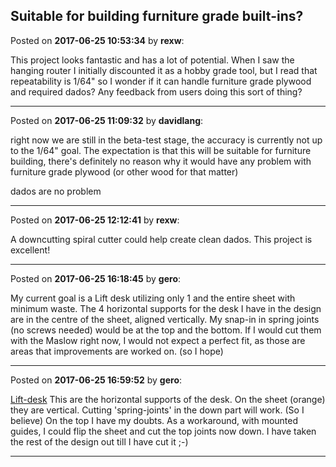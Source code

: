 ## Suitable for building furniture grade built-ins?
Posted on **2017-06-25 10:53:34** by **rexw**:

This project looks fantastic and has a lot of potential. When I saw the hanging router I initially discounted it as a hobby grade tool, but I read that repeatability is 1/64" so I wonder if it can handle furniture grade plywood and required dados?  Any feedback from users doing this sort of thing?

---

Posted on **2017-06-25 11:09:32** by **davidlang**:

right now we are still in the beta-test stage, the accuracy is currently not up to the 1/64" goal. The expectation is that this will be suitable for furniture building, there's definitely no reason why it would have any problem with furniture grade plywood (or other wood for that matter)



dados are no problem

---

Posted on **2017-06-25 12:12:41** by **rexw**:

A downcutting spiral cutter could help create clean dados. This project is excellent!

---

Posted on **2017-06-25 16:18:45** by **gero**:

My current goal is a Lift desk utilizing only 1 and the entire sheet with minimum waste. The 4 horizontal supports for the desk I have in the design are in the centre of the sheet, aligned vertically. My snap-in in spring joints (no screws needed) would be at the top and the bottom. If I would cut them with the Maslow right now, I would not expect a perfect fit, as those are areas that improvements are worked on. (so I hope)

---

Posted on **2017-06-25 16:59:52** by **gero**:

[Lift-desk](/images/qc/qcls_liftdesk.jpg.jpg)  This are the horizontal supports of the desk. On the sheet (orange) they are vertical. Cutting 'spring-joints' in the down part will work. (So I believe) On the top I have my doubts. As a workaround, with mounted guides, I could flip the sheet and cut the top joints now down. I have taken the rest of the design out till I have cut it ;-)

---

